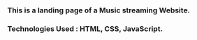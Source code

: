 ### This is a landing page of a Music streaming Website.

### Technologies Used : HTML, CSS, JavaScript.

###